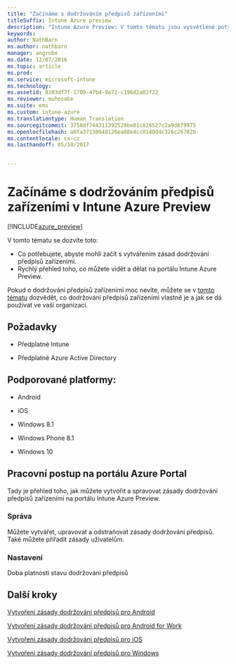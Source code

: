```yaml
---
title: "Začínáme s dodržováním předpisů zařízeními"
titleSuffix: Intune Azure preview
description: "Intune Azure Preview: V tomto tématu jsou vysvětlené potřebné předpoklady k vytváření zásad dodržování předpisů v Microsoft Intune."
keywords: 
author: NathBarn
ms.author: nathbarn
manager: angrobe
ms.date: 12/07/2016
ms.topic: article
ms.prod: 
ms.service: microsoft-intune
ms.technology: 
ms.assetid: 8103df7f-1700-47b4-9a72-c196d2a02f22
ms.reviewer: muhosabe
ms.suite: ems
ms.custom: intune-azure
ms.translationtype: Human Translation
ms.sourcegitcommit: 3758df744311392528be01c826527c2a9d879975
ms.openlocfilehash: a0fa37130948126ea08e4cc0140d4c326c26782b
ms.contentlocale: cs-cz
ms.lasthandoff: 05/10/2017


---
```


# <a name="get-started-with-device-compliance-in-intune-azure-preview"></a>Začínáme s dodržováním předpisů zařízeními v Intune Azure Preview


[!INCLUDE[azure_preview](../includes/azure_preview.md)]

V tomto tématu se dozvíte toto: 

- Co potřebujete, abyste mohli začít s vytvářením zásad dodržování předpisů zařízeními.
- Rychlý přehled toho, co můžete vidět a dělat na portálu Intune Azure Preview. 

Pokud o dodržování předpisů zařízeními moc nevíte, můžete se v [tomto tématu](what-is-device-compliance.md) dozvědět, co dodržování předpisů zařízeními vlastně je a jak se dá používat ve vaší organizaci.

##  <a name="pre-requisites"></a>Požadavky

-   Předplatné Intune

-   Předplatné Azure Active Directory

##  <a name="supported-platforms"></a>Podporované platformy:

-   Android

-   iOS

-   Windows 8.1

-   Windows Phone 8.1

-   Windows 10

##  <a name="azure-portal-workflow"></a>Pracovní postup na portálu Azure Portal

Tady je přehled toho, jak můžete vytvořit a spravovat zásady dodržování předpisů zařízeními na portálu Intune Azure Preview.

<!---### Overview

When you choose the **Set device compliance** workload, the blade opens with an  **Overview** section that displays a summary view of your compliance policies that you have created and the status of the devices they have been applied to. If you
don’t have any policies configured yet, the overview will just include the various reports but with no data.--->

### <a name="manage"></a>Správa

Můžete vytvářet, upravovat a odstraňovat zásady dodržování předpisů. Také můžete přiřadit zásady uživatelům.

<!---### Monitor

This section is a detailed view of what you see in the **Overview**. A list of all the reports are displayed in this section and you can interactively drill down through each of these reports.--->

### <a name="setup"></a>Nastavení

Doba platnosti stavu dodržování předpisů

##  <a name="next-steps"></a>Další kroky
[Vytvoření zásady dodržování předpisů pro Android](create-a-compliance-policy-for-android.md)

[Vytvoření zásady dodržování předpisů pro Android for Work](create-a-compliance-policy-for-android-for-work.md)

[Vytvoření zásady dodržování předpisů pro iOS](create-a-compliance-policy-for-ios.md)

[Vytvoření zásady dodržování předpisů pro Windows](create-a-compliance-policy-for-windows.md)

